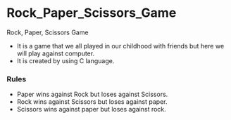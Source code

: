 # Rock_Paper_Scissors_Game
Rock, Paper, Scissors Game 

* It is a game that we all played in our childhood with friends but here we will play against computer.
* It is created by using C language.

### Rules
* Paper wins against Rock but loses against Scissors.
* Rock wins against Scissors but loses against paper.
* Scissors wins against paper but loses against rock.
